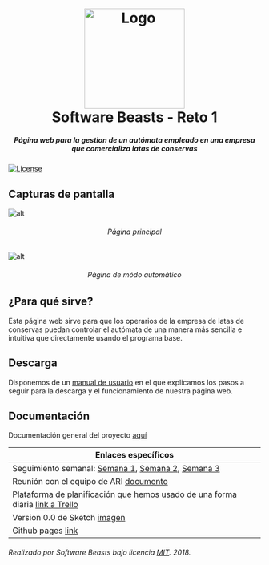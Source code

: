 <h1 align="center">
  <img src="./Documentaci%C3%B3n/media/software_beasts_icon_color.png" height="200" width="200" alt="Logo"/>
  <br/>
  Software Beasts - Reto 1
</h1>
<h5 align="center">Página web para la gestion de un autómata empleado en una empresa que comercializa latas de conservas</h5>

[![License](https://img.shields.io/badge/license-MIT-lightgrey.svg?longCache=true&style=flat)](/LICENSE)

## Capturas de pantalla
![alt](./Documentaci%C3%B3n/media/Captura1.png)
<h6 align="center">Página principal</h6>  

![alt](./Documentaci%C3%B3n/media/Captura2.png)
<h6 align="center">Página de módo automático</h6>  

## ¿Para qué sirve?
Esta página web sirve para que los operarios de la empresa de latas de conservas puedan controlar el autómata de una manera más sencilla e intuitiva que directamente usando el programa base.

## Descarga
Disponemos de un [manual de usuario](./Documentaci%C3%B3n/Manual%20de%20Usuario.pdf) en el que explicamos los pasos a seguir 
para la descarga y el funcionamiento de nuestra página web.

## Documentación
Documentación general del proyecto [aquí](./Documentación/Documentacion.pdf)

| Enlaces específicos |
| ------------- |
| Seguimiento semanal: [Semana 1](./Documentaci%C3%B3n/Seguimiento%20Semana%201%20Software%20Beasts.pdf), [Semana 2](./Documentaci%C3%B3n/Seguimiento%20Semana%202%20Software%20Beasts.pdf), [Semana 3](./Documentaci%C3%B3n/Seguimiento%20Semana%203%20Software%20Beasts.pdf)|
| Reunión con el equipo de ARI [documento](./Documentaci%C3%B3n/Reuni%C3%B3n%20con%20ARI.pdf) |
| Plataforma de planificación que hemos usado de una forma diaria <a href="https://trello.com/b/96znWmkJ/" target="_blank">link a Trello</a>|
| Version 0.0 de Sketch [imagen](./Documentaci%C3%B3n/Sketch%20v0.0.jpg) |
| Github pages [link](https://softwarebeasts.github.io/) |


###### Realizado por Software Beasts bajo licencia [MIT](/LICENSE). 2018.